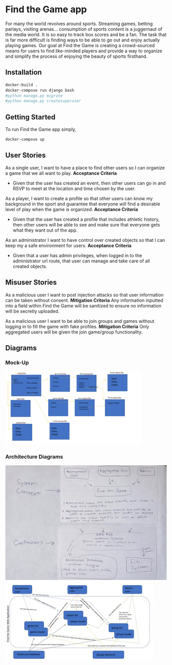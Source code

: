 # Find the Game app
For many the world revolves around sports. Streaming games, betting parlays, visiting arenas… consumption of sports content is a juggernaut of the media world. It is so easy to track box scores and be a fan. The task that is far more difficult is finding ways to be able to go out and enjoy actually playing games. Our goal at Find the Game is creating a crowd-sourced means for users to find like-minded players and provide a way to organize and simplify the process of enjoying the beauty of sports firsthand.

## Installation
```bash
docker-build .
docker-compose run django bash
#python manage.py migrate
#python manage.py createsuperuser
```

## Getting Started
To run Find the Game app simply,
```bash
docker-compose up
```
## User Stories
As a single user, I want to have a place to find other users so I can organize a game that we all want to play.
**Acceptance Criteria**
* Given that the user has created an event, then other users can go in and RSVP to meet at the location and time chosen by the user.

As a player, I want to create a profile so that other users can know my background in the sport and guarantee that everyone will find a desirable level of play when the game is organized.
**Acceptance Criteria**
* Given that the user has created a profile that includes athletic history, then other users will be able to see and make sure that everyone gets what they want out of the app. 

As an administrator I want to have control over created objects so that I can keep my a safe environment for users.
**Acceptance Criteria**
* Given that a user has admin privileges, when logged in to the administrator url route, that user can manage and take care of all created objects.

## Misuser Stories
As a malicious user I want to post injection attacks so that user information can be taken without consent.
**Mitigation Criteria**
Any information inputted into a field within Find the Game will be sanitized to ensure no information will be secretly uploaded.

As a malicious user I want to be able to join groups and games without logging in to fill the game with fake profiles.
**Mitigation Criteria**
Only aggregated users will be given the join game/group functionality.

## Diagrams
### Mock-Up
![Tooltip for visually disabled](./FtGMockups.jpg)

### Architecture Diagrams
![Tooltip for visually disabled](./ArchitectureDiagrams.jpg)
![Tooltip for visually disabled](./ArchitectureComponentDiag.jpg)
